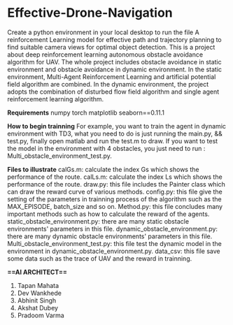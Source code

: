 # Effective-Drone-Navigation

Create a python environment in your local desktop to run the file 
A  reinforcement Learning model for effective path and trajectory planning to find suitable camera views for optimal object detection.
This is a project about deep reinforcement learning autonomous obstacle avoidance algorithm for UAV. The whole project includes obstacle avoidance in static environment and obstacle avoidance in dynamic environment. In the static environment, Multi-Agent Reinforcement Learning and artificial potential field algorithm are combined. In the dynamic environment, the project adopts the combination of disturbed flow field algorithm and single agent reinforcement learning algorithm.

**Requirements**
numpy
torch
matplotlib
seaborn==0.11.1

**How to begin trainning**
For example, you want to train the agent in dynamic environment with TD3, what you need to do is just running the 
main.py, && test.py,
finally open matlab and run the test.m to draw.
If you want to test the model in the environment with 4 obstacles, you just need to run : Multi_obstacle_environment_test.py.


**Files to illustrate**
calGs.m: calculate the index Gs which shows the performance of the route.
calLs.m: calculate the index Ls which shows the performance of the route.
draw.py: this file includes the Painter class which can draw the reward curve of various methods.
config.py: this file give the setting of the parameters in trainning process of the algorithm such as the MAX_EPISODE, batch_size and so on.
Method.py: this file concludes many important methods such as how to calculate the reward of the agents.
static_obstacle_environment.py: there are many static obstacle environments' parameters in this file.
dynamic_obstacle_environment.py: there are many dynamic obstacle environments' parameters in this file.
Multi_obstacle_environment_test.py: this file test the dynamic model in the environment in dynamic_obstacle_environment.py.
data_csv: this file save some data such as the trace of UAV and the reward in trainning.


**==AI ARCHITECT==**
1. Tapan Mahata
2. Dev Wankhede
3. Abhinit Singh
4. Akshat Dubey
5. Pradoom Varma 

